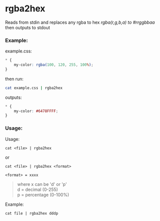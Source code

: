 # rgba2hex
Reads from stdin and replaces any rgba to hex *rgba(r,g,b,a) to #rrggbbaa* then outputs to stdout

### Example:

example.css:
```css
* {
    my-color: rgba(100, 120, 255, 100%);
}
```
then run:
```bash
cat example.css | rgba2hex
```
outputs:
```css
* {
    my-color: #6478FFFF;
}
```

### Usage:
Usage:
```
cat <file> | rgba2hex
```
or
```
cat <file> | rgba2hex <format>
```
```
<format> = xxxx
```
> where x can be \'d\' or \'p\'\
> d = decimal (0-255)\
> p = percentage (0-100%)

Example:
```
cat file | rgba2hex dddp
```
